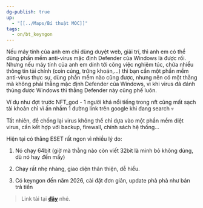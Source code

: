 ```yaml
---
dg-publish: true
up:
  - "[[../Maps/Bí thuật MOC]]"
tags:
  - on/bt_keyngon
---
```

Nếu máy tính của anh em chỉ dùng duyệt web, giải trí, thì anh em có thể dùng phần mềm anti-virus mặc định Defender của Windows là được rồi. Nhưng nếu máy tính của anh em dính tới công việc nghiêm túc, chứa nhiều thông tin tài chính (coin củng, trứng khoán,...) thì bạn cần một phần mềm anti-virus thực sự, dùng phần mềm nào cũng được, nhưng nên có một thằng mà không phải thằng mặc định Defender của Windows, vì khi virus đã đánh thủng được Windows thì thằng Defender này cũng phế luôn.

Ví dụ như đợt trước NFT_god - 1 người khá nổi tiếng trong nft cũng mất sạch tài khoản chỉ vì ấn nhầm 1 đường link trên google khi đang search 💀

Tất nhiên, để chống lại virus không thể chỉ dựa vào một phần mềm diệt virus, cần kết hợp với backup, firewall, chính sách hệ thống...

Hiện tại có thằng ESET rất ngon vì nhiều lý do:

1. Nó chạy 64bit (giờ mà thằng nào còn viết 32bit là mình bỏ không dùng, dù nó hay đến mấy)
    
2. Chạy rất nhẹ nhàng, giao diện thân thiện, dễ hiểu.
    
3. Có keyngon đến năm 2026, cài đặt đơn giản, update phà phà như bản trả tiền
    

> Link tải tại **[đây](https://l.facebook.com/l.php?u=https%3A%2F%2Fjustpaste.it%2F9axwc%3Ffbclid%3DIwAR3o4rN89O3mVQPs5qjkkPwUR-vxfNwCiLtXjYIMa8HCYtP_EverR4Pg2Rw&h=AT07QJh8ku26IZwf70yhb1f9580end8eFrsI1k-vDkJ5j5_2QAvk0pWjt2QrjZHc6Y86lwDOA2mCUMqAk69hMA6oC2s6_oggxEL1afRwLRyU0Tv0WQtsElQJMCZizmejfqG2EUzRWqGCJ39VQg8CaijelDfMW-BGVzo2oJ6aKCctXuj9g2b7gKj-ekoKSKEVrjsXwwhekwSUcJyDm789rqxcmtHxb2zWpAvJYM4Hwv4iFZDkXQ&__tn__=-U-UK-R&c[0]=AT2iL2bcRubaygdbBDNCAf9QFs4IK_ME2XMGfSC4JMBJ1NwK8dbrJWFQFtCn-zrvA71V5-Yj4QUJrCBwG8aySjPcyNGsEruIx9SiFEIXwUdYsmZn-SWGOuz8i6gmxt7j0TBP9gWckGTwsHrfVlyfnijyv9qsrSQ8l_WBFKY)** nhé.